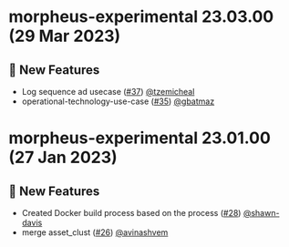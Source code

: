# morpheus-experimental 23.03.00 (29 Mar 2023)

## 🚀 New Features

- Log sequence ad usecase ([#37](https://github.com/nv-morpheus/morpheus-experimental/pull/37)) [@tzemicheal](https://github.com/tzemicheal)
- operational-technology-use-case ([#35](https://github.com/nv-morpheus/morpheus-experimental/pull/35)) [@gbatmaz](https://github.com/gbatmaz)

# morpheus-experimental 23.01.00 (27 Jan 2023)

## 🚀 New Features

- Created Docker build process based on the process ([#28](https://github.com/nv-morpheus/morpheus-experimental/pull/28)) [@shawn-davis](https://github.com/shawn-davis)
- merge asset_clust ([#26](https://github.com/nv-morpheus/morpheus-experimental/pull/26)) [@avinashvem](https://github.com/avinashvem)